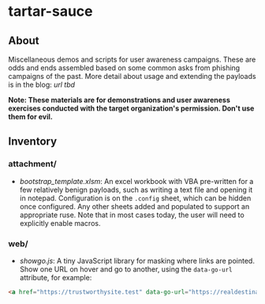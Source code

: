 # tartar-sauce
## About
Miscellaneous demos and scripts for user awareness campaigns. These are odds and ends assembled based on some common asks from phishing campaigns of the past. 
More detail about usage and extending the payloads is in the blog: *url tbd*

**Note: These materials are for demonstrations and user awareness exercises conducted with the target organization's permission. Don't use them for evil.**

## Inventory
### attachment/
  - *bootstrap_template.xlsm*: An excel workbook with VBA pre-written for a few relatively benign payloads, such as writing a text file and opening it in notepad. Configuration is on the `.config` sheet, which can be hidden once configured. Any other sheets added and populated to support an appropriate ruse. Note that in most cases today, the user will need to explicitly enable macros.

### web/
 - *showgo.js*: A tiny JavaScript library for masking where links are pointed. Show one URL on hover and go to another, using the `data-go-url` attribute, for example:
  ```html
  <a href="https://trustworthysite.test" data-go-url="https://realdestination.test">Text to click</a>
  ```
